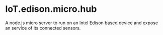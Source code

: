 # IoT.edison.micro.hub
A node.js micro server to run on an Intel Edison based device and expose an service of its connected sensors.
